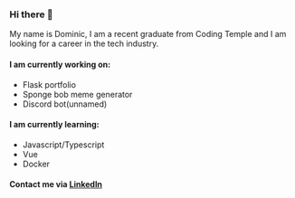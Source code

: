 ### Hi there 👋

My name is Dominic, I am a recent graduate from Coding Temple and I am looking for a career in the tech industry.

#### I am currently working on:

- Flask portfolio
- Sponge bob meme generator
- Discord bot(unnamed)

#### I am currently learning:

- Javascript/Typescript
- Vue
- Docker


#### Contact me via [LinkedIn](https://www.linkedin.com/in/ddavenport13/)

<!--
**TrashBandiHoot/TrashBandiHoot** is a ✨ _special_ ✨ repository because its `README.md` (this file) appears on your GitHub profile.

Here are some ideas to get you started:

- 🔭 I’m currently working on ...
- 🌱 I’m currently learning ...
- 👯 I’m looking to collaborate on ...
- 🤔 I’m looking for help with ...
- 💬 Ask me about ...
- 📫 How to reach me: ...
- 😄 Pronouns: ...
- ⚡ Fun fact: ...
-->
